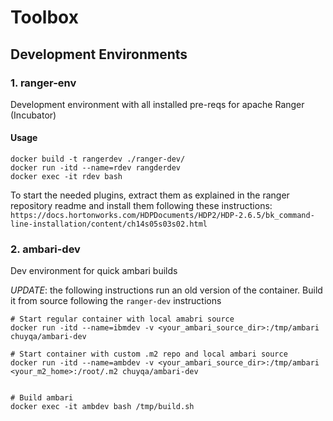 # Toolbox


 
## Development Environments

### 1. **ranger-env**
Development environment with all installed pre-reqs for apache Ranger (Incubator)

#### Usage
```
docker build -t rangerdev ./ranger-dev/
docker run -itd --name=rdev rangderdev
docker exec -it rdev bash

```
To start the needed plugins, extract them as explained in the ranger repository
readme and install them following these instructions:
`https://docs.hortonworks.com/HDPDocuments/HDP2/HDP-2.6.5/bk_command-line-installation/content/ch14s05s03s02.html`


### 2. **ambari-dev**
Dev environment for quick ambari builds

*UPDATE*: the following instructions run an old version of the container. Build it
from source following the `ranger-dev` instructions
```
# Start regular container with local amabri source 
docker run -itd --name=ibmdev -v <your_ambari_source_dir>:/tmp/ambari chuyqa/ambari-dev

# Start container with custom .m2 repo and local ambari source
docker run -itd --name=ambdev -v <your_ambari_source_dir>:/tmp/ambari <your_m2_home>:/root/.m2 chuyqa/ambari-dev


# Build ambari
docker exec -it ambdev bash /tmp/build.sh

```
